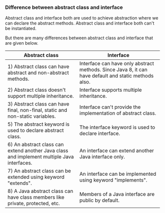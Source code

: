 ### Difference between abstract class and interface

Abstract class and interface both are used to achieve abstraction where we can declare the abstract methods. Abstract class and interface both can't be instantiated.

But there are many differences between abstract class and interface that are given below.

|Abstract class|	Interface|
|-------|-------|
|1) Abstract class can have abstract and non-abstract methods.	|Interface can have only abstract methods. Since Java 8, it can have default and static methods also.|
|2) Abstract class doesn't support multiple inheritance.|	Interface supports multiple inheritance.|
|3) Abstract class can have final, non-final, static and non-static variables.	|Interface can't provide the implementation of abstract class.|
|5) The abstract keyword is used to declare abstract class.|	The interface keyword is used to declare interface.|
|6) An abstract class can extend another Java class and implement multiple Java interfaces.	|An interface can extend another Java interface only.|
|7) An abstract class can be extended using keyword "extends".|	An interface can be implemented using keyword "implements".|
|8) A Java abstract class can have class members like private, protected, etc.|	Members of a Java interface are public by default.|
